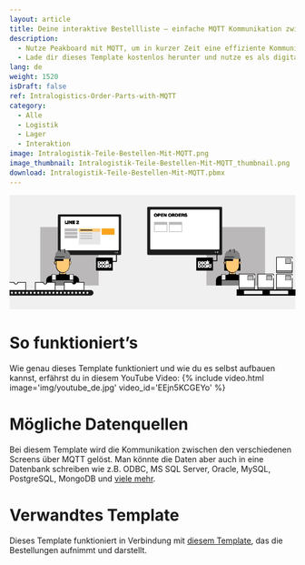 ```yaml
---
layout: article
title: Deine interaktive Bestellliste – einfache MQTT Kommunikation zwischen Produktion und Intralogistik
description: 
  - Nutze Peakboard mit MQTT, um in kurzer Zeit eine effiziente Kommunikation zwischen der Produktion und der Intralogistik herzustellen. Erstelle so ganz leicht Bestellungen von Produktionsteilen, die in der Fertigung benötigt werden, und sende sie per Knopfdruck an die Intralogistik.
  - Lade dir dieses Template kostenlos herunter und nutze es als digitale und interaktive Bestellliste, die mithilfe eines Touchscreens von deinem Werker bedient wird, um so fehlende Produktionsteile im Lager nachzubestellen. So garantierst du lückenlose Produktionsprozesse und minimierst Wartezeiten nachhaltig.
lang: de
weight: 1520
isDraft: false
ref: Intralogistics-Order-Parts-with-MQTT
category:
  - Alle
  - Logistik
  - Lager
  - Interaktion
image: Intralogistik-Teile-Bestellen-Mit-MQTT.png
image_thumbnail: Intralogistik-Teile-Bestellen-Mit-MQTT_thumbnail.png
download: Intralogistik-Teile-Bestellen-Mit-MQTT.pbmx
---
```

![](img/peakboard-mqtt-dashboards.gif)


# So funktioniert’s

Wie genau dieses Template funktioniert und wie du es selbst aufbauen kannst, erfährst du in diesem YouTube Video:
{% include video.html image='img/youtube_de.jpg' video_id='EEjn5KCGEYo' %}


# Mögliche Datenquellen

Bei diesem Template wird die Kommunikation zwischen den verschiedenen Screens über MQTT gelöst. Man könnte die Daten aber auch in eine Datenbank schreiben wie z.B. ODBC, MS SQL Server, Oracle, MySQL, PostgreSQL, MongoDB und [viele mehr](https://peakboard.com/datenanbindungen/). 


# Verwandtes Template

Dieses Template funktioniert in Verbindung mit [diesem Template](https://templates.peakboard.com/Intralogistics-Receive-Orders-via-MQTT/index), das die Bestellungen aufnimmt und darstellt.
